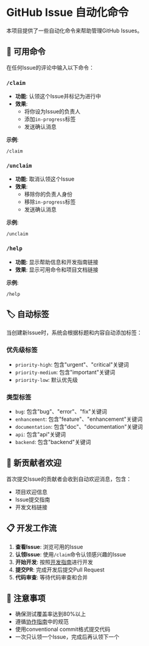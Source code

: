 # GitHub Issue 自动化命令

本项目提供了一些自动化命令来帮助管理GitHub Issues。

## 🤖 可用命令

在任何Issue的评论中输入以下命令：

### `/claim`
- **功能**: 认领这个Issue并标记为进行中
- **效果**: 
  - 将你设为Issue的负责人
  - 添加`in-progress`标签
  - 发送确认消息

**示例**:
```
/claim
```

### `/unclaim` 
- **功能**: 取消认领这个Issue
- **效果**:
  - 移除你的负责人身份
  - 移除`in-progress`标签
  - 发送确认消息

**示例**:
```
/unclaim
```

### `/help`
- **功能**: 显示帮助信息和开发指南链接
- **效果**: 显示可用命令和项目文档链接

**示例**:
```
/help
```

## 🏷️ 自动标签

当创建新Issue时，系统会根据标题和内容自动添加标签：

### 优先级标签
- `priority-high`: 包含"urgent"、"critical"关键词
- `priority-medium`: 包含"important"关键词  
- `priority-low`: 默认优先级

### 类型标签
- `bug`: 包含"bug"、"error"、"fix"关键词
- `enhancement`: 包含"feature"、"enhancement"关键词
- `documentation`: 包含"doc"、"documentation"关键词
- `api`: 包含"api"关键词
- `backend`: 包含"backend"关键词

## 👋 新贡献者欢迎

首次提交Issue的贡献者会收到自动欢迎消息，包含：
- 项目欢迎信息
- Issue提交指南
- 开发文档链接

## 📋 开发工作流

1. **查看Issue**: 浏览可用的Issue
2. **认领Issue**: 使用`/claim`命令认领感兴趣的Issue
3. **开始开发**: 按照[开发指南](../docs/AGENT_ONBOARDING.md)进行开发
4. **提交PR**: 完成开发后提交Pull Request
5. **代码审查**: 等待代码审查和合并

## 🎯 注意事项

- 确保测试覆盖率达到80%以上
- 遵循[协作指南](../docs/ROLES_COLLABORATION.md)中的规范
- 使用conventional commit格式提交代码
- 一次只认领一个Issue，完成后再认领下一个